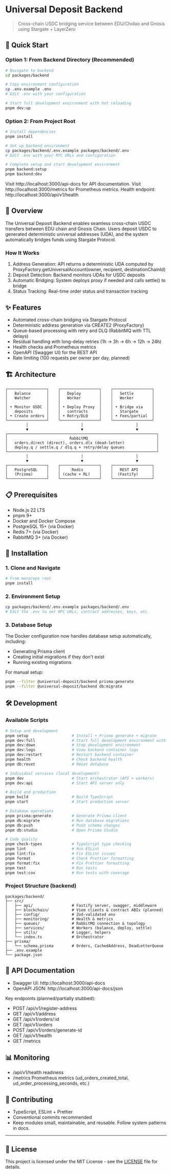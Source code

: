 # Universal Deposit Backend

> Cross-chain USDC bridging service between EDU/Chidao and Gnosis using Stargate + LayerZero

## 🚀 Quick Start

### Option 1: From Backend Directory (Recommended)

```bash
# Navigate to backend
cd packages/backend

# Copy environment configuration
cp .env.example .env
# Edit .env with your configuration

# Start full development environment with hot reloading
pnpm dev:up
```

### Option 2: From Project Root

```bash
# Install dependencies
pnpm install

# Set up backend environment
cp packages/backend/.env.example packages/backend/.env
# Edit .env with your RPC URLs and configuration

# Complete setup and start development environment
pnpm backend:setup
pnpm backend:dev
```

Visit http://localhost:3000/api-docs for API documentation.
Visit http://localhost:3000/metrics for Prometheus metrics.
Health endpoint: http://localhost:3000/api/v1/health

## 🎯 Overview

The Universal Deposit Backend enables seamless cross-chain USDC transfers between EDU chain and Gnosis Chain. Users deposit USDC to generated deterministic universal addresses (UDA), and the system automatically bridges funds using Stargate Protocol.

### How It Works

1. Address Generation: API returns a deterministic UDA computed by ProxyFactory.getUniversalAccount(owner, recipient, destinationChainId)
2. Deposit Detection: Backend monitors UDAs for USDC deposits
3. Automatic Bridging: System deploys proxy if needed and calls settle() to bridge
4. Status Tracking: Real-time order status and transaction tracking

## ✨ Features

- Automated cross-chain bridging via Stargate Protocol
- Deterministic address generation via CREATE2 (ProxyFactory)
- Queue-based processing with retry and DLQ (RabbitMQ with TTL delays)
- Residual handling with long-delay retries (1h → 3h → 6h → 12h → 24h)
- Health checks and Prometheus metrics
- OpenAPI (Swagger UI) for the REST API
- Rate limiting (100 requests per owner per day, planned)

## 🏗️ Architecture

```
┌─────────────────┐    ┌─────────────────┐    ┌─────────────────┐
│   Balance       │    │   Deploy        │    │   Settle        │
│   Watcher       │    │   Worker        │    │   Worker        │
│                 │    │                 │    │                 │
│ • Monitor USDC  │    │ • Deploy Proxy  │    │ • Bridge via    │
│   deposits      │    │   contracts     │    │   Stargate      │
│ • Create orders │    │ • Retry/DLQ     │    │ • Fees/partial  │
└─────────────────┘    └─────────────────┘    └─────────────────┘
         │                       │                       │
         ▼                       ▼                       ▼
┌─────────────────────────────────────────────────────────────────┐
│                           RabbitMQ                              │
│   orders.direct (direct), orders.dlx (dead-letter)              │
│   deploy.q / settle.q / dlq.q + retry/delay queues              │
└─────────────────────────────────────────────────────────────────┘
         │                       │                       │
         ▼                       ▼                       ▼
┌─────────────────┐    ┌─────────────────┐    ┌─────────────────┐
│   PostgreSQL    │    │     Redis       │    │   REST API      │
│   (Prisma)      │    │ (cache + RL)    │    │  (Fastify)      │
└─────────────────┘    └─────────────────┘    └─────────────────┘
```

## 📋 Prerequisites

- Node.js 22 LTS
- pnpm 9+
- Docker and Docker Compose
- PostgreSQL 15+ (via Docker)
- Redis 7+ (via Docker)
- RabbitMQ 3+ (via Docker)

## 🔧 Installation

### 1. Clone and Navigate

```bash
# From monorepo root
pnpm install
```

### 2. Environment Setup

```bash
cp packages/backend/.env.example packages/backend/.env
# Edit the .env to set RPC URLs, contract addresses, keys, etc.
```

### 3. Database Setup

The Docker configuration now handles database setup automatically, including:

- Generating Prisma client
- Creating initial migrations if they don't exist
- Running existing migrations

For manual setup:

```bash
pnpm --filter @universal-deposit/backend prisma:generate
pnpm --filter @universal-deposit/backend db:migrate
```

## 🛠️ Development

### Available Scripts

```bash
# Setup and development
pnpm setup                   # Install + Prisma generate + migrate
pnpm dev:full                # Start full development environment with hot reload
pnpm dev:down                # Stop development environment
pnpm dev:logs                # View backend container logs
pnpm dev:restart             # Restart backend container
pnpm health                  # Check backend health
pnpm db:reset                # Reset database

# Individual services (local development)
pnpm dev                     # Start orchestrator (API + workers)
pnpm dev:api                 # Start API server only

# Build and production
pnpm build                   # Build TypeScript
pnpm start                   # Start production server

# Database operations
pnpm prisma:generate         # Generate Prisma client
pnpm db:migrate              # Run database migrations
pnpm db:push                 # Push schema changes
pnpm db:studio               # Open Prisma Studio

# Code quality
pnpm check-types             # TypeScript type checking
pnpm lint                    # Run ESLint
pnpm lint:fix                # Fix ESLint issues
pnpm format                  # Check Prettier formatting
pnpm format:fix              # Fix Prettier formatting
pnpm test                    # Run tests
pnpm test:cov                # Run tests with coverage
```

### Project Structure (backend)

```
packages/backend/
├── src/
│   ├── api/                 # Fastify server, swagger, middleware
│   ├── blockchain/          # Viem clients & contract ABIs (planned)
│   ├── config/              # Zod-validated env
│   ├── monitoring/          # Health & metrics
│   ├── queues/              # RabbitMQ connection & topology
│   ├── services/            # Workers (balance, deploy, settle)
│   ├── utils/               # Logger, helpers
│   └── index.ts             # Orchestrator
├── prisma/
│   └── schema.prisma        # Orders, CachedAddress, DeadLetterQueue
├── .env.example
└── package.json
```

## 📖 API Documentation

- Swagger UI: http://localhost:3000/api-docs
- OpenAPI JSON: http://localhost:3000/api-docs/json

Key endpoints (planned/partially stubbed):

- POST /api/v1/register-address
- GET /api/v1/address
- GET /api/v1/orders/:id
- GET /api/v1/orders
- POST /api/v1/orders/generate-id
- GET /api/v1/health
- GET /metrics

## 📊 Monitoring

- /api/v1/health readiness
- /metrics Prometheus metrics (ud_orders_created_total, ud_order_processing_seconds, etc.)

## 🤝 Contributing

- TypeScript, ESLint + Prettier
- Conventional commits recommended
- Keep modules small, maintainable, and reusable. Follow system patterns in docs.

---

## 📄 License

This project is licensed under the MIT License - see the [LICENSE](../../LICENSE) file for details.
